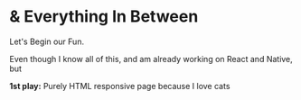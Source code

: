 # & Everything In Between

Let's Begin our Fun.

Even though I know all of this, and am already working on React and Native, but







**1st play:** Purely HTML responsive page because I love cats
